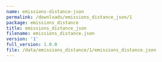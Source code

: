 ```yaml
---
name: emissions-distance-json
permalink: /downloads/emissions_distance_json/1
package: emissions_distance
title: emissions_distance_json
filename: emissions_distance.json
version: '1'
full_version: 1.0.0
file: /data/emissions_distance/1/emissions_distance.json
---
```

